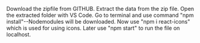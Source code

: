 Download the zipfile from GITHUB.
Extract the data from the zip file.
Open the extracted folder with VS Code.
Go to terminal and use command "npm install"--Nodemodules will be downloaded.
Now use "npm i react-icons" which is used for using icons.
Later use "npm start" to run the file on localhost.
